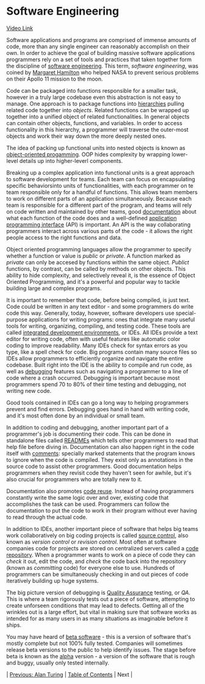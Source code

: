 # Software Engineering
[Video Link](https://youtu.be/O753uuutqH8)

Software applications and programs are comprised of immense amounts of code, more than any single engineer can reasonably accomplish on their own. In order to achieve the goal of building massive software applications programmers rely on a set of tools and practices that taken together form the discipline of [software engineering](../glossary/README.md#software-engineering). This term, _software engineering_, was coined by [Margaret Hamilton](https://en.wikipedia.org/wiki/Margaret_Hamilton_(software_engineer)) who helped NASA to prevent serious problems on their Apollo 11 mission to the moon.

Code can be packaged into functions responsible for a smaller task, however in a truly large codebase even this abstraction is not easy to manage. One approach is to package functions into [hierarchies](../glossary/README.md#class-hierarchy) pulling related code together into _objects_. Related functions can be wrapped up together into a unified object of related functionalities. In general objects can contain other objects, functions, and variables. In order to access functionality in this hierarchy, a programmer will traverse the outer-most objects and work their way down the more deeply nested ones.

The idea of packing up functional units into nested objects is known as [object-oriented progamming](../glossary/README.md#object-oriented-programming). OOP hides complexity by wrapping lower-level details up into higher-leverl components.

Breaking up a complex application into functional units is a great approach to software development for teams. Each team can focus on encapsulating specific behaviorsinto units of functionalities, with each programmer on te team responsible only for a handful of functions. This allows team members to work on different parts of an application simultaneously. Because each team is responsible for a different part of the program, and teams will rely on code written and maintained by other teams, good [documentation](../glossary/README.md#software-documentation) about what each function of the code does and a well-defined [application programming interface](../glossary/README.md#api) (API) is important. An API is the way collaborating programmers interact across various parts of the code - it allows the right people access to the right functions and data.

Object oriented programming languages allow the programmer to specify whether a function or value is _public_ or _private_. A function marked as _private_ can only be accesed by functions within the same object. _Publict_ functions, by contrast, can be called by methods on other objects. This ability to hide complexity, and selectively reveal it, is the essence of Object Oriented Programming, and it's a powerful and popular way to tackle building large and complex programs.

It is important to remember that code, before being compiled, is just text. Code could be written in any text editor - and some programmers do write code this way. Generally, today, however, software developers use special-purpose applications for writing programs: ones that integrate many useful tools for writing, organizing, compiling, and testing code. These tools are called [integrated development environments](../glossary/README.md#integrated-development-environment), or IDEs. All IDEs provide a text editor for writing code, often with useful features like automatic color coding to improve readability. Many IDEs check for syntax errors as you type, like a spell check for code. Big programs contain many source files so IDEs allow programmers to efficiently organize and navigate the entire codebase. Built right into the IDE is the ability to compile and run code, as well as [debugging](../glossary/README.md#debugging) features such as navigating a programmer to a line of code where a crash occurred. Debugging is important because most programmers spend 70 to 80% of their time testing and debugging, not writing new code.

Good tools contained in IDEs can go a long way to helping programmers prevent and find errors. Debugging goes hand in hand with writing code, and it's most often done by an individual or small team.

In addition to coding and debugging, another important part of a programmer's job is documenting their code. This can be done in standalone files called [READMEs](../glossary/README.md#readme) which tells other programmers to read that help file before diving in. Documentation can also happen right in the code itself with [comments](../glossary/README.md#comment): specially marked statements that the program knows to ignore when the code is compiled. They exist only as annotations in the source code to assist other programmers. Good documentation helps programmers when they revisit code they haven't seen for awhile, but it's also crucial for programmers who are totally new to it.

Documentation also promotes [code reuse](../glossary/README.md#code-reuse). Instead of having programmers constantly write the same logic over and over, existing code that accomplishes the task can be used. Programmers can follow the documentation to put the code to work in their program without ever having to read through the actual code.

In addition to IDEs, another important piece of software that helps big teams work collaboratively on big coding projects is called [source control](../glossary/README.md#version-control), also known as _version control_ or _revision control_. Most often at software companies code for projects are stored on centralized servers called a [code repository](../glossary/README.md#source-code-repository). When a programmer wants to work on a piece of code they can _check_ it out, edit the code, and _check_ the code back into the repository (known as _committing_ code) for everyone else to use. Hundreds of programmers can be simultaneously checking in and out pieces of code iteratively building up huge systems.

The big picture version of debugging is [Quality Assurance](../glossary/README.md#quality-assurance) testing, or _QA_. This is where a team rigorously tests out a piece of software, attempting to create unforseen conditions that may lead to defects. Getting all of the wrinkles out is a large effort, but vital in making sure that software works as intended for as many users in as many situations as imaginable before it ships.

You may have heard of [beta software](https://en.wikipedia.org/wiki/Software_release_life_cycle#Beta) - this is a version of software that's mostly complete but not 100% fully tested. Companies will sometimes release beta versions to the public to help identify issues. The stage before beta is known as the [alpha](https://en.wikipedia.org/wiki/Software_release_life_cycle#Alpha) version - a version of the software that is rough and buggy, usually only tested internally.

| [Previous: Alan Turing](../15/README.md) | [Table of Contents](../README.md#table-of-contents) | Next |
